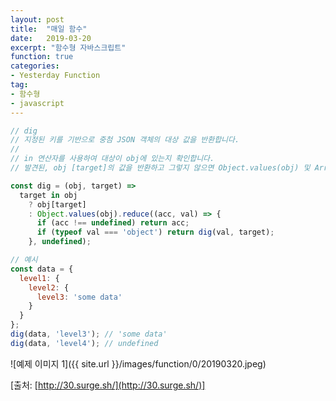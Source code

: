 ```yaml
---
layout: post
title:  "매일 함수"
date:   2019-03-20
excerpt: "함수형 자바스크립트"
function: true
categories:
- Yesterday Function
tag:
- 함수형
- javascript
---
```


```javascript
// dig
// 지정된 키를 기반으로 중첨 JSON 객체의 대상 값을 반환합니다.
//
// in 연산자를 사용하여 대상이 obj에 있는지 확인합니다.
// 발견된, obj [target]의 값을 반환하고 그렇지 않으면 Object.values(obj) 및 Array.reduce()를 사용하여 첫번째 일치하는 키 / 값 쌍이 발견될 때까지 각 중첩 객체에서 dig를 재위 적으로 호출합니다.

const dig = (obj, target) => 
  target in obj
    ? obj[target]
    : Object.values(obj).reduce((acc, val) => {
      if (acc !== undefined) return acc;
      if (typeof val === 'object') return dig(val, target);
    }, undefined);

// 예시
const data = {
  level1: {
    level2: {
      level3: 'some data'
    }
  }
};
dig(data, 'level3'); // 'some data'
dig(data, 'level4'); // undefined
```

![예제 이미지 1]({{ site.url }}/images/function/0/20190320.jpeg)

[출처: [http://30.surge.sh/](http://30.surge.sh/)]

